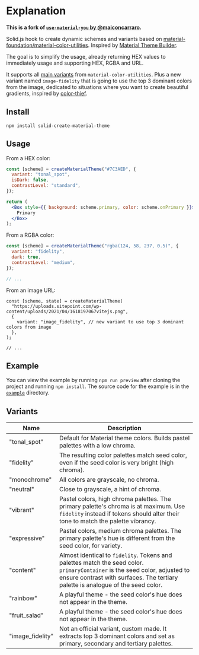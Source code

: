 # Explanation

**This is a fork of [`use-material-you` by @maiconcarraro](https://github.com/maiconcarraro/use-material-you).**

Solid.js hook to create dynamic schemes and variants based on [material-foundation/material-color-utilities](https://github.com/material-foundation/material-color-utilities). Inspired by [Material Theme Builder](https://material-foundation.github.io/material-theme-builder/).

The goal is to simplify the usage, already returning HEX values to immediately usage and supporting HEX, RGBA and URL.

It supports all [main variants](https://github.com/material-foundation/material-color-utilities/blob/main/typescript/scheme) from `material-color-utilities`. Plus a new variant named `image-fidelity` that is going to use the top 3 dominant colors from the image, dedicated to situations where you want to create beautiful gradients, inspired by [color-thief](https://github.com/lokesh/color-thief/).

## Install

```
npm install solid-create-material-theme
```

## Usage

From a HEX color:

```jsx
const [scheme] = createMaterialTheme("#7C3AED", {
  variant: "tonal_spot",
  isDark: false,
  contrastLevel: "standard",
});

return (
  <Box style={{ background: scheme.primary, color: scheme.onPrimary }}>
    Primary
  </Box>
);
```
From a RGBA color:

```jsx
const [scheme] = createMaterialTheme("rgba(124, 58, 237, 0.5)", {
  variant: "fidelity",
  dark: true,
  contrastLevel: "medium",
});

// ...
```

From an image URL:

```tsx
const [scheme, state] = createMaterialTheme(
  "https://uploads.sitepoint.com/wp-content/uploads/2021/04/1618197067vitejs.png",
  {
    variant: "image_fidelity", // new variant to use top 3 dominant colors from image
  },
);

// ...
```

## Example

You can view the example by running `npm run preview` after cloning the project and running `npm install`. The source code for the example is in the [`example`](./example) directory.

## Variants

| Name             | Description |
| ---------------- | ----------- |
| "tonal_spot"     | Default for Material theme colors. Builds pastel palettes with a low chroma. |
| "fidelity"       | The resulting color palettes match seed color, even if the seed color is very bright (high chroma). |
| "monochrome"     | All colors are grayscale, no chroma. |
| "neutral"        | Close to grayscale, a hint of chroma. |
| "vibrant"        | Pastel colors, high chroma palettes. The primary palette's chroma is at maximum. Use `fidelity` instead if tokens should alter their tone to match the palette vibrancy. |
| "expressive"     | Pastel colors, medium chroma palettes. The primary palette's hue is different from the seed color, for variety.
| "content"        | Almost identical to `fidelity`. Tokens and palettes match the seed color. `primaryContainer` is the seed color, adjusted to ensure contrast with surfaces. The tertiary palette is analogue of the seed color. |
| "rainbow"        | A playful theme - the seed color's hue does not appear in the theme. |
| "fruit_salad"    | A playful theme - the seed color's hue does not appear in the theme. |
| "image_fidelity" | Not an official variant, custom made. It extracts top 3 dominant colors and set as primary, secondary and tertiary palettes. |
